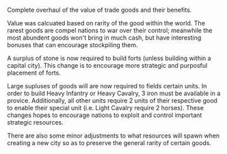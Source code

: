 Complete overhaul of the value of trade goods and their benefits.

Value was calcuated based on rarity of the good within the world. The rarest goods are compel nations to war over their control; meanwhile the most abundent goods won't bring in much cash, 
but have interesting bonuses that can encourage stockpiling them. 

A surplus of stone is now required to build forts (unless building within a capital city). This change is to encourage more strategic and purposful placement of forts.

Large supluses of goods will are now required to fields certain units. In order to build Heavy Infantry or Heavy Cavalry, 3 iron must be available in a provice. 
Additionally, all other units require 2 units of their respective good to enable their special unit (i.e. Light Cavalry require 2 horses).
These changes hopes to encourage nations to exploit and control important strategic resources.

There are also some minor adjustments to what resources will spawn when creating a new city so as to preserve the general rarity of certain goods.